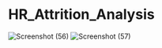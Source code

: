 # HR_Attrition_Analysis

![Screenshot (56)](https://github.com/riyanksankhe/HR_Attrition_Analysis/assets/138203213/979ec6c8-157f-4bb6-9d8a-ea7085835452)
![Screenshot (57)](https://github.com/riyanksankhe/HR_Attrition_Analysis/assets/138203213/9d5a8837-7271-464e-8ebb-bb18cf0ff10d)
